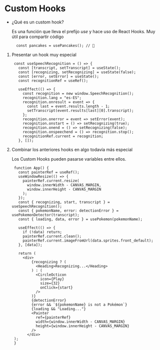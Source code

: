 # Custom Hooks

- ¿Qué es un custom hook?

    Es una función que lleva el prefijo *use* y hace uso de React Hooks. Muy útil para compartir código

        const pancakes = usePancakes(); // 🥞

1. Presentar un hook muy especial

        const useSpeechRecognition = () => {
          const [transcript, setTranscript] = useState();
          const [recognizing, setRecognizing] = useState(false);
          const [error, setError] = useState();
          const recognitionRef = useRef();
        
          useEffect(() => {
            const recognition = new window.SpeechRecognition();
            recognition.lang = "es-ES";
            recognition.onresult = event => {
              const last = event.results.length - 1;
              setTranscript(event.results[last][0].transcript);
            };
            recognition.onerror = event => setError(event);
            recognition.onstart = () => setRecognizing(true);
            recognition.onend = () => setRecognizing(false);
            recognition.onspeechend = () => recognition.stop();
            recognitionRef.current = recognition;
          }, []);

2. Combinar los anteriores hooks en algo todavía más especial

    Los Custom Hooks pueden pasarse variables entre ellos.

        function App() {
          const painterRef = useRef();
          useWindowResize(() => {
            painterRef.current.resize(
              window.innerWidth - CANVAS_MARGIN,
              window.innerHeight - CANVAS_MARGIN
            );
          });
          const { recognizing, start, transcript } = useSpeechRecognition();
          const { pokemonName, error: detectionError } = usePokemonDetector(transcript);
          const { loading, data, error } = usePokemon(pokemonName);
        
          useEffect(() => {
            if (!data) return;
            painterRef.current.clean();
            painterRef.current.imageFromUrl(data.sprites.front_default);
          }, [data]);
        
          return (
            <div>
                {recognizing ? (
                  <Heading>Recognizing...</Heading>
                ) : (
                  <CircleOcticon
                    icon={Play}
                    size={32}
                    onClick={start}
                  />
                )}
                {detectionError}
                {error && `${pokemonName} is not a Pokémon`}
                {loading && "Loading..."}
                <Painter
                  ref={painterRef}
                  width={window.innerWidth - CANVAS_MARGIN}
                  height={window.innerHeight - CANVAS_MARGIN}
                />
              </div>
        );
        }